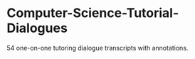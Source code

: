 # Computer-Science-Tutorial-Dialogues
54 one-on-one tutoring dialogue transcripts with annotations. 
